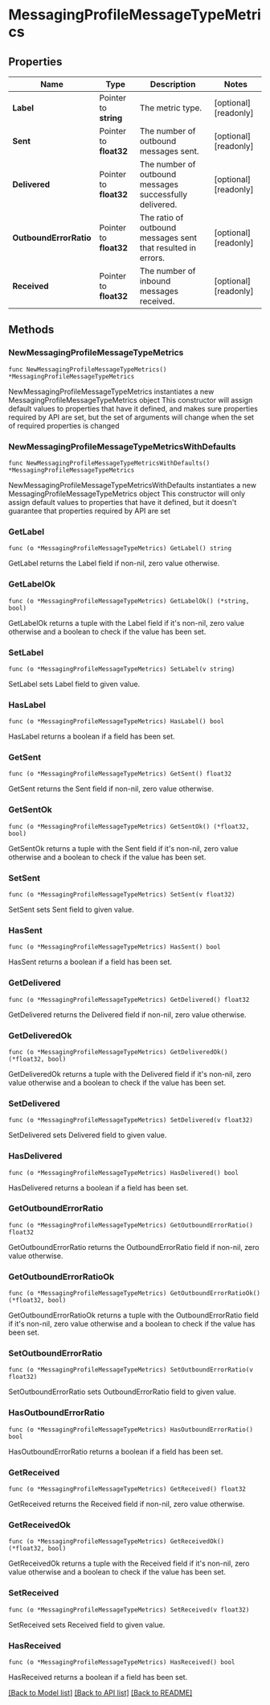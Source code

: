 # MessagingProfileMessageTypeMetrics

## Properties

Name | Type | Description | Notes
------------ | ------------- | ------------- | -------------
**Label** | Pointer to **string** | The metric type. | [optional] [readonly] 
**Sent** | Pointer to **float32** | The number of outbound messages sent. | [optional] [readonly] 
**Delivered** | Pointer to **float32** | The number of outbound messages successfully delivered. | [optional] [readonly] 
**OutboundErrorRatio** | Pointer to **float32** | The ratio of outbound messages sent that resulted in errors. | [optional] [readonly] 
**Received** | Pointer to **float32** | The number of inbound messages received. | [optional] [readonly] 

## Methods

### NewMessagingProfileMessageTypeMetrics

`func NewMessagingProfileMessageTypeMetrics() *MessagingProfileMessageTypeMetrics`

NewMessagingProfileMessageTypeMetrics instantiates a new MessagingProfileMessageTypeMetrics object
This constructor will assign default values to properties that have it defined,
and makes sure properties required by API are set, but the set of arguments
will change when the set of required properties is changed

### NewMessagingProfileMessageTypeMetricsWithDefaults

`func NewMessagingProfileMessageTypeMetricsWithDefaults() *MessagingProfileMessageTypeMetrics`

NewMessagingProfileMessageTypeMetricsWithDefaults instantiates a new MessagingProfileMessageTypeMetrics object
This constructor will only assign default values to properties that have it defined,
but it doesn't guarantee that properties required by API are set

### GetLabel

`func (o *MessagingProfileMessageTypeMetrics) GetLabel() string`

GetLabel returns the Label field if non-nil, zero value otherwise.

### GetLabelOk

`func (o *MessagingProfileMessageTypeMetrics) GetLabelOk() (*string, bool)`

GetLabelOk returns a tuple with the Label field if it's non-nil, zero value otherwise
and a boolean to check if the value has been set.

### SetLabel

`func (o *MessagingProfileMessageTypeMetrics) SetLabel(v string)`

SetLabel sets Label field to given value.

### HasLabel

`func (o *MessagingProfileMessageTypeMetrics) HasLabel() bool`

HasLabel returns a boolean if a field has been set.

### GetSent

`func (o *MessagingProfileMessageTypeMetrics) GetSent() float32`

GetSent returns the Sent field if non-nil, zero value otherwise.

### GetSentOk

`func (o *MessagingProfileMessageTypeMetrics) GetSentOk() (*float32, bool)`

GetSentOk returns a tuple with the Sent field if it's non-nil, zero value otherwise
and a boolean to check if the value has been set.

### SetSent

`func (o *MessagingProfileMessageTypeMetrics) SetSent(v float32)`

SetSent sets Sent field to given value.

### HasSent

`func (o *MessagingProfileMessageTypeMetrics) HasSent() bool`

HasSent returns a boolean if a field has been set.

### GetDelivered

`func (o *MessagingProfileMessageTypeMetrics) GetDelivered() float32`

GetDelivered returns the Delivered field if non-nil, zero value otherwise.

### GetDeliveredOk

`func (o *MessagingProfileMessageTypeMetrics) GetDeliveredOk() (*float32, bool)`

GetDeliveredOk returns a tuple with the Delivered field if it's non-nil, zero value otherwise
and a boolean to check if the value has been set.

### SetDelivered

`func (o *MessagingProfileMessageTypeMetrics) SetDelivered(v float32)`

SetDelivered sets Delivered field to given value.

### HasDelivered

`func (o *MessagingProfileMessageTypeMetrics) HasDelivered() bool`

HasDelivered returns a boolean if a field has been set.

### GetOutboundErrorRatio

`func (o *MessagingProfileMessageTypeMetrics) GetOutboundErrorRatio() float32`

GetOutboundErrorRatio returns the OutboundErrorRatio field if non-nil, zero value otherwise.

### GetOutboundErrorRatioOk

`func (o *MessagingProfileMessageTypeMetrics) GetOutboundErrorRatioOk() (*float32, bool)`

GetOutboundErrorRatioOk returns a tuple with the OutboundErrorRatio field if it's non-nil, zero value otherwise
and a boolean to check if the value has been set.

### SetOutboundErrorRatio

`func (o *MessagingProfileMessageTypeMetrics) SetOutboundErrorRatio(v float32)`

SetOutboundErrorRatio sets OutboundErrorRatio field to given value.

### HasOutboundErrorRatio

`func (o *MessagingProfileMessageTypeMetrics) HasOutboundErrorRatio() bool`

HasOutboundErrorRatio returns a boolean if a field has been set.

### GetReceived

`func (o *MessagingProfileMessageTypeMetrics) GetReceived() float32`

GetReceived returns the Received field if non-nil, zero value otherwise.

### GetReceivedOk

`func (o *MessagingProfileMessageTypeMetrics) GetReceivedOk() (*float32, bool)`

GetReceivedOk returns a tuple with the Received field if it's non-nil, zero value otherwise
and a boolean to check if the value has been set.

### SetReceived

`func (o *MessagingProfileMessageTypeMetrics) SetReceived(v float32)`

SetReceived sets Received field to given value.

### HasReceived

`func (o *MessagingProfileMessageTypeMetrics) HasReceived() bool`

HasReceived returns a boolean if a field has been set.


[[Back to Model list]](../README.md#documentation-for-models) [[Back to API list]](../README.md#documentation-for-api-endpoints) [[Back to README]](../README.md)


